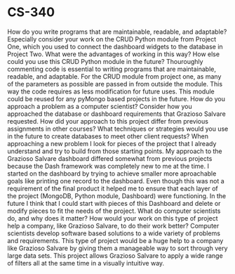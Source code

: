 # CS-340
How do you write programs that are maintainable, readable, and adaptable? Especially consider your work on the CRUD Python module from Project One, which you used to connect the dashboard widgets to the database in Project Two. What were the advantages of working in this way? How else could you use this CRUD Python module in the future?
  Thouroughly commenting code is essential to writing programs that are maintainable, readable, and adaptable. For the CRUD module from project one, as many of the parameters as possible are passed in from outside the module. This way the code requires as less modification for future uses. This module could be reused for any pyMongo based projects in the future.
How do you approach a problem as a computer scientist? Consider how you approached the database or dashboard requirements that Grazioso Salvare requested. How did your approach to this project differ from previous assignments in other courses? What techniques or strategies would you use in the future to create databases to meet other client requests?
  When approaching a new problem I look for pieces of the project that I already understand and try to build from those starting points. My approach to the Grazioso Salvare dashboard differed somewhat from previous projects because the Dash framework was completely new to me at the time. I started on the dashboard by trying to achieve smaller more aproachable goals like printing one record to the dashboard. Even though this was not a requirement of the final product it helped me to ensure that each layer of the project (MongoDB, Python module, Dashboard) were functioning. In the future I think that I could start with pieces of this Dashboard and delete or modify pieces to fit the needs of the project. 
What do computer scientists do, and why does it matter? How would your work on this type of project help a company, like Grazioso Salvare, to do their work better?
  Computer scientists develop software based solutions to a wide variety of problems and requirements. This type of project would be a huge help to a company like Grazioso Salvare by giving them a manageable way to sort through very large data sets. This project allows Grazioso Salvare to apply a wide range of filters all at the same time in a visually intuitive way. 
